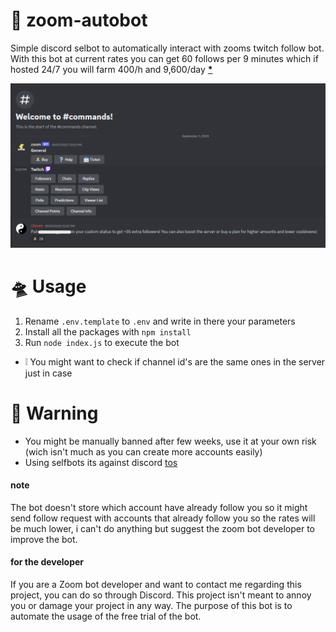 # 🌌 zoom-autobot
Simple discord selbot to automatically interact with zooms twitch follow bot. With this bot at current rates you can get 60 follows per 9 minutes which if hosted 24/7 you will farm 400/h and 9,600/day **[*]()**

![img](./zoomss.png)

# 🛸 Usage
1. Rename `.env.template` to `.env` and write in there your parameters
2. Install all the packages with `npm install`
3. Run `node index.js` to execute the bot
* ❕ You might want to check if channel id's are the same ones in the server just in case

# 🚨 Warning
* You might be manually banned after few weeks, use it at your own risk (wich isn't much as you can create more accounts easily) 
* Using selfbots its against discord [tos](https://discord.com/terms)

#### note
The bot doesn't store which account have already follow you so it might send follow request with accounts that already follow you so the rates will be much lower, i can't do anything but suggest the zoom bot developer to improve the bot.

#### for the developer
If you are a Zoom bot developer and want to contact me regarding this project, you can do so through Discord. This project isn't meant to annoy you or damage your project in any way. The purpose of this bot is to automate the usage of the free trial of the bot.